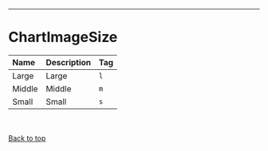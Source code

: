 
---


# ChartImageSize #

| **Name** | **Description** | **Tag** |
|:---------|:----------------|:--------|
| Large    | Large           | `l`     |
| Middle   | Middle          | `m`     |
| Small    | Small           | `s`     |

<br></br>
[Back to top](enumChartImageSize#ChartImageSize.md)